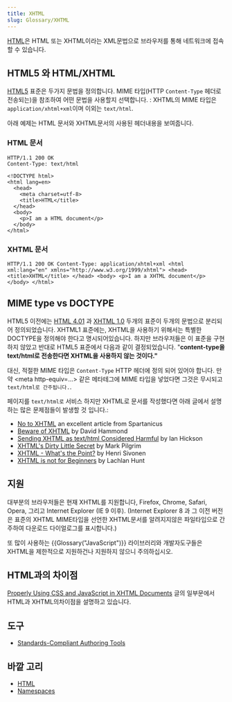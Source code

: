 ```yaml
---
title: XHTML
slug: Glossary/XHTML
---
```


[HTML](/ko/docs/HTML)은 HTML 또는 XHTML이라는 XML문법으로 브라우저를 통해 네트워크에 접속할 수 있습니다.

## HTML5 와 HTML/XHTML

[HTML5](/ko/docs/HTML/HTML5) 표준은 두가지 문법을 정의합니다. MIME 타입(HTTP `Content-Type` 헤더로 전송되는)을 참조하여 어떤 문법을 사용할지 선택합니다. : XHTML의 MIME 타입은 `application/xhtml+xml`이며 이외는 `text/html`.

아래 예제는 HTML 문서와 XHTML문서의 사용된 헤더내용을 보여줍니다.

### HTML 문서

```
HTTP/1.1 200 OK
Content-Type: text/html

<!DOCTYPE html>
<html lang=en>
  <head>
    <meta charset=utf-8>
    <title>HTML</title>
  </head>
  <body>
    <p>I am a HTML document</p>
  </body>
</html>
```

### XHTML 문서

```
HTTP/1.1 200 OK Content-Type: application/xhtml+xml <html xml:lang="en" xmlns="http://www.w3.org/1999/xhtml"> <head> <title>XHTML</title> </head> <body> <p>I am a XHTML document</p> </body> </html>
```

## MIME type vs DOCTYPE

HTML5 이전에는 [HTML 4.01](http://www.w3.org/TR/html4/) 과 [XHTML 1.0](http://www.w3.org/TR/xhtml1/) 두개의 표준이 두개의 문법으로 분리되어 정의되었습니다. XHTML1 표준에는, XHTML을 사용하기 위해서는 특별한 DOCTYPE을 정의해야 한다고 명시되어있습니다. 하지만 브라우저들은 이 표준을 구현하지 않았고 반대로 HTML5 표준에서 다음과 같이 결정되었습니다. "**content-type을 text/html로 전송한다면 XHTML을 사용하지 않는 것이다."**

대신, 적절한 MIME 타입은 `Content-Type` HTTP 헤더에 정의 되어 있어야 합니다. 만약 \<meta http-equiv=…> 같은 메타테그에 MIME 타입을 넣었다면 그것은 무시되고 `text/html로 간주됩니다.`.

페이지를 `text/html로` 서비스 하지만 XHTML로 문서를 작성했다면 아래 글에서 설명하는 많은 문제점들이 발생할 것 입니다.:

- [No to XHTML](http://www.spartanicus.utvinternet.ie/no-xhtml.htm) an excellent article from Spartanicus
- [Beware of XHTML](http://www.webdevout.net/articles/beware-of-xhtml) by David Hammond
- [Sending XHTML as text/html Considered Harmful](http://www.hixie.ch/advocacy/xhtml) by Ian Hickson
- [XHTML's Dirty Little Secret](http://www.xml.com/pub/a/2003/03/19/dive-into-xml.html) by Mark Pilgrim
- [XHTML - What's the Point?](http://hsivonen.iki.fi/xhtml-the-point/) by Henri Sivonen
- [XHTML is not for Beginners](http://lachy.id.au/log/2005/12/xhtml-beginners) by Lachlan Hunt

## 지원

대부분의 브라우저들은 현재 XHTML를 지원합니다, Firefox, Chrome, Safari, Opera, 그리고 Internet Explorer (IE 9 이후). (Internet Explorer 8 과 그 이전 버전은 표준의 XHTML MIME타입을 선언한 XHTML문서를 알려지지않은 파일타입으로 간주하여 다운로드 다이얼로그를 표시합니다.)

또 많이 사용하는 {{Glossary("JavaScript")}} 라이브러리와 개발자도구들은 XHTML을 제한적으로 지원하건나 지원하지 않으니 주의하십시오.

## HTML과의 차이점

[Properly Using CSS and JavaScript in XHTML Documents](/ko/docs/Properly_Using_CSS_and_JavaScript_in_XHTML_Documents) 글의 일부문에서 HTML과 XHTML의차이점을 설명하고 있습니다.

## 도구

- [Standards-Compliant Authoring Tools](/ko/docs/Standards-Compliant_Authoring_Tools)

## 바깥 고리

- [HTML](/ko/docs/HTML)
- [Namespaces](/ko/docs/Namespaces)
